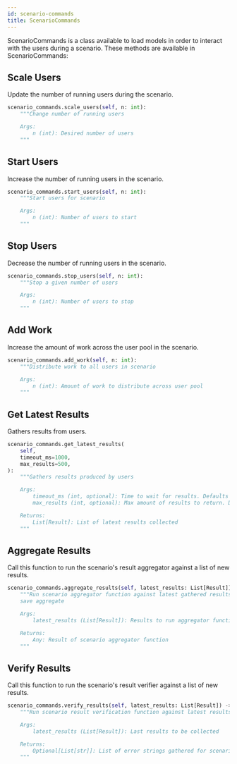 ```yaml
---
id: scenario-commands
title: ScenarioCommands
---
```


ScenarioCommands is a class available to load models in order to interact with
the users during a scenario. These methods are available in ScenarioCommands:

## Scale Users

Update the number of running users during the scenario.

```python
scenario_commands.scale_users(self, n: int):
    """Change number of running users

    Args:
        n (int): Desired number of users
    """
```

## Start Users

Increase the number of running users in the scenario.

```python
scenario_commands.start_users(self, n: int):
    """Start users for scenario

    Args:
        n (int): Number of users to start
    """
```

## Stop Users

Decrease the number of running users in the scenario.

```python
scenario_commands.stop_users(self, n: int):
    """Stop a given number of users

    Args:
        n (int): Number of users to stop
    """
```

## Add Work

Increase the amount of work across the user pool in the scenario.

```python
scenario_commands.add_work(self, n: int):
    """Distribute work to all users in scenario

    Args:
        n (int): Amount of work to distribute across user pool
    """
```

## Get Latest Results

Gathers results from users.

```python
scenario_commands.get_latest_results(
    self,
    timeout_ms=1000,
    max_results=500,
):
    """Gathers results produced by users

    Args:
        timeout_ms (int, optional): Time to wait for results. Defaults to 1000.
        max_results (int, optional): Max amount of results to return. Defaults to 500.

    Returns:
        List[Result]: List of latest results collected
    """
```

## Aggregate Results

Call this function to run the scenario's result aggregator against a list of new
results.

```python
scenario_commands.aggregate_results(self, latest_results: List[Result]) -> Any:
    """Run scenario aggregator function against latest gathered results and
    save aggregate

    Args:
        latest_results (List[Result]): Results to run aggregator function on

    Returns:
        Any: Result of scenario aggregator function
    """
```

## Verify Results

Call this function to run the scenario's result verifier against a list of new
results.

```python
scenario_commands.verify_results(self, latest_results: List[Result]) -> Optional[List[str]]:
    """Run scenario result verification function against latest results

    Args:
        latest_results (List[Result]): Last results to be collected

    Returns:
        Optional[List[str]]: List of error strings gathered for scenario
    """
```
